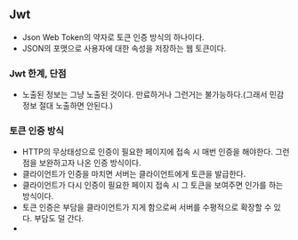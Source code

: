 ## Jwt
- Json Web Token의 약자로 토큰 인증 방식의 하나이다.
- JSON의 포맷으로 사용자에 대한 속성을 저장하는 웹 토큰이다.
### Jwt 한계, 단점
- 노출된 정보는 그냥 노출된 것이다. 만료하거나 그런거는 불가능하다.(그래서 민감 정보 절대 노출하면 안된다.)

### 토큰 인증 방식
- HTTP의 무상태성으로 인증이 필요한 페이지에 접속 시 매번 인증을 해야한다. 그런점을 보완하고자 나온 인증 방식이다.
- 클라이언트가 인증을 마치면 서버는 클라이언트에게 토큰을 발급한다.
- 클라이언트가 다시 인증이 필요한 페이지 접속 시 그 토큰을 보여주면 인가를 하는 방식이다.
- 토큰 인증은 부담을 클라이언트가 지게 함으로써 서버를 수평적으로 확장할 수 있다. 부담도 덜 간다.
- 
